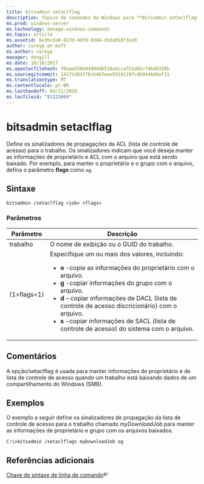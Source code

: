 ```yaml
---
title: bitsadmin setaclflag
description: Tópico de comandos do Windows para **Bitsadmin setaclflag**, que define os sinalizadores de propagações da ACL (lista de controle de acesso).
ms.prod: windows-server
ms.technology: manage-windows-commands
ms.topic: article
ms.assetid: 6e3bcda0-827d-4dfd-8384-d1da018f3e10
author: coreyp-at-msft
ms.author: coreyp
manager: dongill
ms.date: 10/16/2017
ms.openlocfilehash: f0aae550e94d04db518edccafb1d6bcf46d0320b
ms.sourcegitcommit: 141f2d83f70cb467eee59191197cdb9446d8ef31
ms.translationtype: MT
ms.contentlocale: pt-BR
ms.lasthandoff: 04/11/2020
ms.locfileid: "81123060"
---
```

# <a name="bitsadmin-setaclflag"></a>bitsadmin setaclflag

Define os sinalizadores de propagações da ACL (lista de controle de acesso) para o trabalho. Os sinalizadores indicam que você deseja manter as informações de proprietário e ACL com o arquivo que está sendo baixado. Por exemplo, para manter o proprietário e o grupo com o arquivo, defina o parâmetro **flags** como `og`.

## <a name="syntax"></a>Sintaxe

```
bitsadmin /setaclflag <job> <flags>
```

### <a name="parameters"></a>Parâmetros

| Parâmetro | Descrição |
| --------- | ----------- |
| trabalho | O nome de exibição ou o GUID do trabalho. |
| {1&gt;flags&lt;1} | Especifique um ou mais dos valores, incluindo:<ul><li>**o** -copie as informações do proprietário com o arquivo.</li><li>**g** -copiar informações do grupo com o arquivo.</li><li>**d** – copiar informações de DACL (lista de controle de acesso discricionário) com o arquivo.</li><li>**s** -copiar informações de SACL (lista de controle de acesso) do sistema com o arquivo.</li></ul> |

## <a name="remarks"></a>Comentários

A opção/setaclflag é usada para manter informações de proprietário e de lista de controle de acesso quando um trabalho está baixando dados de um compartilhamento do Windows (SMB).

## <a name="examples"></a>Exemplos

O exemplo a seguir define os sinalizadores de propagação da lista de controle de acesso para o trabalho chamado *myDownloadJob* para manter as informações de proprietário e grupo com os arquivos baixados.

```
C:\>bitsadmin /setaclflags myDownloadJob og
```

## <a name="additional-references"></a>Referências adicionais

[Chave de sintaxe de linha de comando](command-line-syntax-key.md)&reg;'    